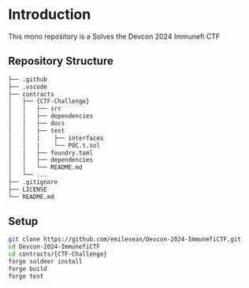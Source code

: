 # Introduction

This mono repository is a Solves the Devcon 2024 Immunefi CTF

## Repository Structure

```sh
├── .github
├── .vscode
├── contracts
│   ├── {CTF-Challenge}
│   │   ├── src
│   │   ├── dependencies
│   │   ├── docs
│   │   ├── test 
│   │   |    ├── interfaces
│   │   |    └── POC.t.sol
│   │   ├── foundry.toml
│   │   ├── dependencies
│   │   └── README.md
│   └── ...
├── .gitignore 
├── LICENSE
└── README.md
```

## Setup

```sh
git clone https://github.com/emilesean/Devcon-2024-ImmunefiCTF.git
cd Devcon-2024-ImmunefiCTF
cd contracts/{CTF-Challenge}
forge soldeer install
forge build 
forge test
```
